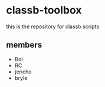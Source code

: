 # classb-toolbox
this is the repository for classb scripts

## members

* Boi
* RC
* jericho
* bryle
